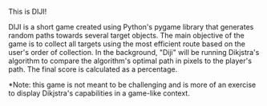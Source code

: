 This is DIJI! 

DIJI is a short game created using Python's pygame library that generates random paths towards several target objects. The main objective of the game is to collect all targets using the most efficient route based on the user's order of collection. In the background, "Diji" will be running Dikjstra's algorithm to compare the algorithm's optimal path in pixels to the player's path. The final score is calculated as a percentage.

*Note: this game is not meant to be challenging and is more of an exercise to display Dikjstra's capabilities in a game-like context.
